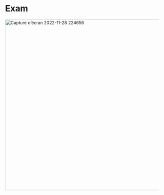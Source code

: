 # Exam
<img width="559" alt="Capture d’écran 2022-11-28 224656" src="https://user-images.githubusercontent.com/116873467/204387993-31739775-685c-4a82-a95b-5903a0c10234.png">
